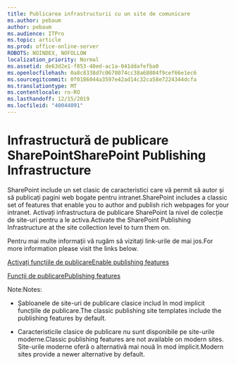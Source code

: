 ```yaml
---
title: Publicarea infrastructurii cu un site de comunicare
ms.author: pebaum
author: pebaum
ms.audience: ITPro
ms.topic: article
ms.prod: office-online-server
ROBOTS: NOINDEX, NOFOLLOW
localization_priority: Normal
ms.assetid: de63d2e1-f053-40ed-ac1a-041ddafefba0
ms.openlocfilehash: 0a8c8338d7c0678074cc38a68804f9cef66e1ec6
ms.sourcegitcommit: 0f0186044a3597e42ad14c32ca58e7224344dcfa
ms.translationtype: MT
ms.contentlocale: ro-RO
ms.lasthandoff: 12/15/2019
ms.locfileid: "40044091"
---
```

# <a name="sharepoint-publishing-infrastructure"></a><span data-ttu-id="8be8e-102">Infrastructură de publicare SharePoint</span><span class="sxs-lookup"><span data-stu-id="8be8e-102">SharePoint Publishing Infrastructure</span></span>


<span data-ttu-id="8be8e-103">SharePoint include un set clasic de caracteristici care vă permit să autor și să publicați pagini web bogate pentru intranet.</span><span class="sxs-lookup"><span data-stu-id="8be8e-103">SharePoint includes a classic set of features that enable you to author and publish rich webpages for your intranet.</span></span> <span data-ttu-id="8be8e-104">Activați infrastructura de publicare SharePoint la nivel de colecție de site-uri pentru a le activa.</span><span class="sxs-lookup"><span data-stu-id="8be8e-104">Activate the SharePoint Publishing Infrastructure at the site collection level to turn them on.</span></span>

<span data-ttu-id="8be8e-105">Pentru mai multe informații vă rugăm să vizitați link-urile de mai jos.</span><span class="sxs-lookup"><span data-stu-id="8be8e-105">For more information please visit the links below.</span></span>

[<span data-ttu-id="8be8e-106">Activați funcțiile de publicare</span><span class="sxs-lookup"><span data-stu-id="8be8e-106">Enable publishing features</span></span>](https://support.office.com/article/Enable-publishing-features-479677A6-8B33-4AC7-907D-071C1C7E4518)

[<span data-ttu-id="8be8e-107">Funcții de publicare</span><span class="sxs-lookup"><span data-stu-id="8be8e-107">Publishing features</span></span>](https://support.office.com/article/Features-enabled-in-a-SharePoint-Online-publishing-site-3AB3810C-3C2C-4361-9D0E-0CBE666EA0B0?wt.mc_id=O365_Portal_MMaven#__toc336865553)

<span data-ttu-id="8be8e-108">Note:</span><span class="sxs-lookup"><span data-stu-id="8be8e-108">Notes:</span></span>

- <span data-ttu-id="8be8e-109">Șabloanele de site-uri de publicare clasice includ în mod implicit funcțiile de publicare.</span><span class="sxs-lookup"><span data-stu-id="8be8e-109">The classic publishing site templates include the publishing features by default.</span></span>

- <span data-ttu-id="8be8e-110">Caracteristicile clasice de publicare nu sunt disponibile pe site-urile moderne.</span><span class="sxs-lookup"><span data-stu-id="8be8e-110">Classic publishing features are not available on modern sites.</span></span> <span data-ttu-id="8be8e-111">Site-urile moderne oferă o alternativă mai nouă în mod implicit.</span><span class="sxs-lookup"><span data-stu-id="8be8e-111">Modern sites provide a newer alternative by default.</span></span>

